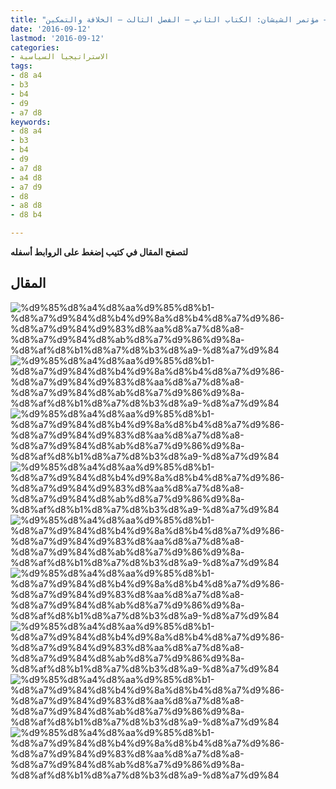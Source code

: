 ```yaml
---
title: "دراسة المفهومات الثورية للسنة – مؤتمر الشيشان: الكتاب الثاني – الفصل الثالث – الخلافة والتمكين"
date: '2016-09-12'
lastmod: '2016-09-12'
categories:
- الاستراتيجيا السياسية
tags:
- d8 a4
- b3
- b4
- d9
- a7 d8
keywords:
- d8 a4
- b3
- b4
- d9
- a7 d8
- a4 d8
- a7 d9
- d8
- a8 d8
- d8 b4

---
```

**لتصفح المقال في كتيب إضغط على الروابط أسفله**

## المقال

![%d9%85%d8%a4%d8%aa%d9%85%d8%b1-%d8%a7%d9%84%d8%b4%d9%8a%d8%b4%d8%a7%d9%86-%d8%a7%d9%84%d9%83%d8%aa%d8%a7%d8%a8-%d8%a7%d9%84%d8%ab%d8%a7%d9%86%d9%8a-%d8%af%d8%b1%d8%a7%d8%b3%d8%a9-%d8%a7%d9%84](https://abouyaarebmarzouki.wordpress.com/wp-content/uploads/2016/09/unnamed-file-11.png?w=648) ![%d9%85%d8%a4%d8%aa%d9%85%d8%b1-%d8%a7%d9%84%d8%b4%d9%8a%d8%b4%d8%a7%d9%86-%d8%a7%d9%84%d9%83%d8%aa%d8%a7%d8%a8-%d8%a7%d9%84%d8%ab%d8%a7%d9%86%d9%8a-%d8%af%d8%b1%d8%a7%d8%b3%d8%a9-%d8%a7%d9%84](https://abouyaarebmarzouki.wordpress.com/wp-content/uploads/2016/09/unnamed-file-12.png?w=648) ![%d9%85%d8%a4%d8%aa%d9%85%d8%b1-%d8%a7%d9%84%d8%b4%d9%8a%d8%b4%d8%a7%d9%86-%d8%a7%d9%84%d9%83%d8%aa%d8%a7%d8%a8-%d8%a7%d9%84%d8%ab%d8%a7%d9%86%d9%8a-%d8%af%d8%b1%d8%a7%d8%b3%d8%a9-%d8%a7%d9%84](https://abouyaarebmarzouki.wordpress.com/wp-content/uploads/2016/09/unnamed-file-13.png?w=648) ![%d9%85%d8%a4%d8%aa%d9%85%d8%b1-%d8%a7%d9%84%d8%b4%d9%8a%d8%b4%d8%a7%d9%86-%d8%a7%d9%84%d9%83%d8%aa%d8%a7%d8%a8-%d8%a7%d9%84%d8%ab%d8%a7%d9%86%d9%8a-%d8%af%d8%b1%d8%a7%d8%b3%d8%a9-%d8%a7%d9%84](https://abouyaarebmarzouki.wordpress.com/wp-content/uploads/2016/09/unnamed-file-14.png?w=648) ![%d9%85%d8%a4%d8%aa%d9%85%d8%b1-%d8%a7%d9%84%d8%b4%d9%8a%d8%b4%d8%a7%d9%86-%d8%a7%d9%84%d9%83%d8%aa%d8%a7%d8%a8-%d8%a7%d9%84%d8%ab%d8%a7%d9%86%d9%8a-%d8%af%d8%b1%d8%a7%d8%b3%d8%a9-%d8%a7%d9%84](https://abouyaarebmarzouki.wordpress.com/wp-content/uploads/2016/09/unnamed-file-15.png?w=648) ![%d9%85%d8%a4%d8%aa%d9%85%d8%b1-%d8%a7%d9%84%d8%b4%d9%8a%d8%b4%d8%a7%d9%86-%d8%a7%d9%84%d9%83%d8%aa%d8%a7%d8%a8-%d8%a7%d9%84%d8%ab%d8%a7%d9%86%d9%8a-%d8%af%d8%b1%d8%a7%d8%b3%d8%a9-%d8%a7%d9%84](https://abouyaarebmarzouki.wordpress.com/wp-content/uploads/2016/09/unnamed-file-16.png?w=648) ![%d9%85%d8%a4%d8%aa%d9%85%d8%b1-%d8%a7%d9%84%d8%b4%d9%8a%d8%b4%d8%a7%d9%86-%d8%a7%d9%84%d9%83%d8%aa%d8%a7%d8%a8-%d8%a7%d9%84%d8%ab%d8%a7%d9%86%d9%8a-%d8%af%d8%b1%d8%a7%d8%b3%d8%a9-%d8%a7%d9%84](https://abouyaarebmarzouki.wordpress.com/wp-content/uploads/2016/09/unnamed-file-17.png?w=648) ![%d9%85%d8%a4%d8%aa%d9%85%d8%b1-%d8%a7%d9%84%d8%b4%d9%8a%d8%b4%d8%a7%d9%86-%d8%a7%d9%84%d9%83%d8%aa%d8%a7%d8%a8-%d8%a7%d9%84%d8%ab%d8%a7%d9%86%d9%8a-%d8%af%d8%b1%d8%a7%d8%b3%d8%a9-%d8%a7%d9%84](https://abouyaarebmarzouki.wordpress.com/wp-content/uploads/2016/09/unnamed-file-18.png?w=648) ![%d9%85%d8%a4%d8%aa%d9%85%d8%b1-%d8%a7%d9%84%d8%b4%d9%8a%d8%b4%d8%a7%d9%86-%d8%a7%d9%84%d9%83%d8%aa%d8%a7%d8%a8-%d8%a7%d9%84%d8%ab%d8%a7%d9%86%d9%8a-%d8%af%d8%b1%d8%a7%d8%b3%d8%a9-%d8%a7%d9%84](https://abouyaarebmarzouki.wordpress.com/wp-content/uploads/2016/09/unnamed-file-19.png?w=648)

###